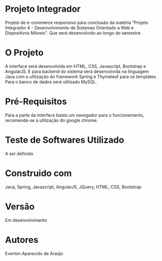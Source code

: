 # Projeto Integrador
Projeto de e-commerce responsivo para conclusão da matéria "Projeto Integrador 4 - Desenvolvimento de Sistemas Orientado a Web e Dispositivos Móveis".
Que será desenvolvido ao longo do semestre.

# O Projeto
A interface será desenvolvida em HTML, CSS, Javascript, Bootstrap e AngularJS. E para backend do sistema será desenvolvida na linguagem Java com a utilização
do framework Spring e Thymeleaf para os templates. Para o banco de dados será utilizado MySQL.

# Pré-Requisitos
Para a parte da interface basta um navegador para o funcionamento, recomenda-se a utilização do google chrome.

# Teste de Softwares Utilizado
A ser definido

# Construido com
Java, Spring, Javascript, AngularJS, JQuery, HTML, CSS, Bootstrap

# Versão
Em desenvolvimento

# Autores
Everton Aparecido de Araújo